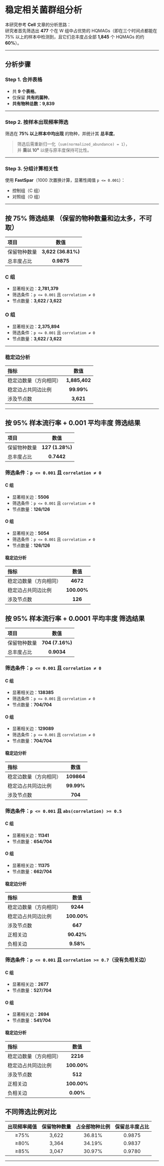 # 稳定相关菌群组分析

本研究参考 **Cell** 文章的分析思路：  
研究者首先筛选出 **477** 个在 W 组中占优势的 HQMAGs（即在三个时间点都能在 75% 以上的样本中检测到，且它们总丰度占全部 **1,845** 个 HQMAGs 的约 **60%**）。

---

## 分析步骤

### Step 1. 合并表格
- 共 **9 个表格**。
- 仅保留 **共有的菌种**。
- **共有物种总数：9,839**

---

### Step 2. 按样本出现频率筛选
筛选在 **75% 以上样本中均出现** 的物种，并统计其 **总丰度**。  
>  筛选后需重新归一化（`sum(normalized_abundance) = 1`），  
> 并 **乘以 10⁶** 以便与原丰度保持可比性。

---

### Step 3. 分组计算相关性
使用 **FastSpar**（1000 次置换计算，显著性阈值 `p <= 0.001`）：
- 控制组（C 组）
- 对照组（O 组）

---

##  按 75% 筛选结果 （保留的物种数量和边太多，不可取）

| 项目 | 数值 |
|:-----|:------:|
| 保留物种数量 | **3,622 (36.81%)** |
| 总丰度占比 | **0.9875** |

### **C 组**
- 显著相关边：**2,781,379**
- 筛选条件：`p <= 0.001` 且 `correlation ≠ 0`
- 节点数量：**3,622 / 3,622**

### **O 组**
- 显著相关边：**2,375,894**
- 筛选条件：`p <= 0.001` 且 `correlation ≠ 0`
- 节点数量：**3,622 / 3,622**

---

###  稳定边分析

| 指标 | 数值 |
|:------|:------:|
| 稳定边数量（方向相同） | **1,885,402** |
| 稳定边占共同边比例 | **99.99%** |
| 涉及节点数 | **3,621** |

---

##  按 95% 样本流行率 + 0.001 平均丰度 筛选结果 

| 项目 | 数值 |
|:-----|:------:|
| 保留物种数量 | **127 (1.28%)** |
| 总丰度占比 | **0.7442** |

### 筛选条件：`p <= 0.001` 且 `correlation ≠ 0`
#### **C 组**
- 显著相关边：**5506**
- 筛选条件：`p <= 0.001` 且 `correlation ≠ 0`
- 节点数量：**126/126** 

#### **O 组**
- 显著相关边：**5054**
- 筛选条件：`p <= 0.001` 且 `correlation ≠ 0`
- 节点数量：**126/126**

####  稳定边分析

| 指标 | 数值 |
|:------|:------:|
| 稳定边数量（方向相同） | **4672** |
| 稳定边占共同边比例 | **100.00%** |
| 涉及节点数 | **126** | 

##  按 95% 样本流行率 + 0.0001 平均丰度 筛选结果 

| 项目 | 数值 |
|:-----|:------:|
| 保留物种数量 | **704 (7.16%)** |
| 总丰度占比 | **0.9034** | 

### 筛选条件：`p <= 0.001` 且 `correlation ≠ 0`
#### **C 组**
- 显著相关边：**138385**
- 筛选条件：`p <= 0.001` 且 `correlation ≠ 0`
- 节点数量：**704/704** 

#### **O 组**
- 显著相关边：**129089**
- 筛选条件：`p <= 0.001` 且 `correlation ≠ 0`
- 节点数量：**704/704**

####  稳定边分析

| 指标 | 数值 |
|:------|:------:|
| 稳定边数量（方向相同） | **109864** |
| 稳定边占共同边比例 | **99.99%** |
| 涉及节点数 | **704** | 

### 筛选条件：`p <= 0.001` 且 `abs(correlation) >= 0.5`
#### **C 组**
- 显著相关边：**11341** 
- 节点数量：**654/704** 

#### **O 组**
- 显著相关边：**11375** 
- 节点数量：**662/704**

####  稳定边分析

| 指标 | 数值 |
|:------|:------:|
| 稳定边数量（方向相同） | **9244** |
| 稳定边占共同边比例 | **100.00%** |
| 涉及节点数 | **647** | 
|正相关边| **90.42%**| 
|负相关边| **9.58%**|

### 筛选条件：`p <= 0.001` 且 `correlation >= 0.7`（没有负相关边）
#### **C 组**
- 显著相关边：**2677** 
- 节点数量：**527/704** 

#### **O 组**
- 显著相关边：**2694** 
- 节点数量：**541/704** 

####  稳定边分析

| 指标 | 数值 |
|:------|:------:|
| 稳定边数量（方向相同） | **2216** |
| 稳定边占共同边比例 | **100.00%** |
| 涉及节点数 | **512** | 
|正相关边| **100.00%**| 
|负相关边| **0.00%**| 

## 不同筛选比例对比

| 出现频率阈值 | 保留物种数量 | 占全部物种比例 | 保留总丰度占比 |
|:-------------:|:-------------:|:---------------:|:---------------:|
| ≥75% | 3,622 | 36.81% | 0.9875 |
| ≥80% | 3,364 | 34.19% | 0.9837 |
| ≥85% | 3,047 | 30.97% | 0.9780 |

---
